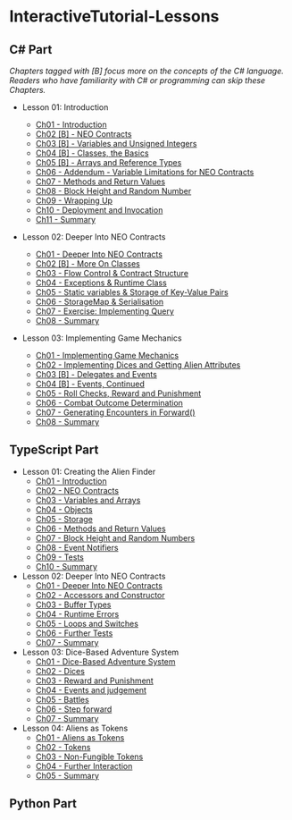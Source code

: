 # InteractiveTutorial-Lessons

## C# Part

*Chapters tagged with [B] focus more on the concepts of the C# language. Readers who have familiarity with C# or programming can skip these Chapters.*

- Lesson 01: Introduction
  - [Ch01 - Introduction](/C%23/en-us/Lesson01/L01Ch01.md)
  - [Ch02 [B] - NEO Contracts](/C%23/en-us/Lesson01/L01Ch02.md)
  - [Ch03 [B] - Variables and Unsigned Integers](/C%23/en-us/Lesson01/L01Ch03.md)
  - [Ch04 [B] - Classes, the Basics](/C%23/en-us/Lesson01/L01Ch04.md)
  - [Ch05 [B] - Arrays and Reference Types](/C%23/en-us/Lesson01/L01Ch05.md)
  - [Ch06 - Addendum - Variable Limitations for NEO Contracts](/C%23/en-us/Lesson01/L01Ch06.md)
  - [Ch07 - Methods and Return Values](/C%23/en-us/Lesson01/L01Ch07.md)
  - [Ch08 - Block Height and Random Number](/C%23/en-us/Lesson01/L01Ch08.md)
  - [Ch09 - Wrapping Up](/C%23/en-us/Lesson01/L01Ch09.md)
  - [Ch10 - Deployment and Invocation](/C%23/en-us/Lesson01/L01Ch10.md)
  - [Ch11 - Summary](/C%23/en-us/Lesson01/L01Ch11.md)

- Lesson 02: Deeper Into NEO Contracts
  - [Ch01 - Deeper Into NEO Contracts](/C%23/en-us/Lesson02/L02Ch01.md)
  - [Ch02 [B] - More On Classes](/C%23/en-us/Lesson02/L02Ch02.md)
  - [Ch03 - Flow Control & Contract Structure](/C%23/en-us/Lesson02/L02Ch03.md)
  - [Ch04 - Exceptions & Runtime Class](/C%23/en-us/Lesson02/L02Ch04.md)
  - [Ch05 - Static variables & Storage of Key-Value Pairs](/C%23/en-us/Lesson02/L02Ch05.md)
  - [Ch06 - StorageMap & Serialisation](/C%23/en-us/Lesson02/L02Ch06.md)
  - [Ch07 - Exercise: Implementing Query](/C%23/en-us/Lesson02/L02Ch07.md)
  - [Ch08 - Summary](/C%23/en-us/Lesson02/L02Ch08.md)

- Lesson 03: Implementing Game Mechanics
  - [Ch01 - Implementing Game Mechanics](/C%23/en-us/Lesson03/L03Ch01.md)
  - [Ch02 - Implementing Dices and Getting Alien Attributes](/C%23/en-us/Lesson03/L03Ch02.md)
  - [Ch03 [B] - Delegates and Events](/C%23/en-us/Lesson03/L03Ch03.md)
  - [Ch04 [B] - Events, Continued](/C%23/en-us/Lesson03/L03Ch04.md)
  - [Ch05 - Roll Checks, Reward and Punishment](/C%23/en-us/Lesson03/L03Ch05.md)
  - [Ch06 - Combat Outcome Determination](/C%23/en-us/Lesson03/L03Ch06.md)
  - [Ch07 - Generating Encounters in Forward()](/C%23/en-us/Lesson03/L03Ch07.md)
  - [Ch08 - Summary](/C%23/en-us/Lesson03/L03Ch08.md)

## TypeScript Part

- Lesson 01: Creating the Alien Finder
  - [Ch01 - Introduction](/Typescript/en-us/Lesson01/L01Ch01.md)
  - [Ch02 - NEO Contracts](/Typescript/en-us/Lesson01/L01Ch02.md)
  - [Ch03 - Variables and Arrays](/Typescript/en-us/Lesson01/L01Ch03.md)
  - [Ch04 - Objects](/Typescript/en-us/Lesson01/L01Ch04.md)
  - [Ch05 - Storage](/Typescript/en-us/Lesson01/L01Ch05.md)
  - [Ch06 - Methods and Return Values](/Typescript/en-us/Lesson01/L01Ch06.md)
  - [Ch07 - Block Height and Random Numbers](/Typescript/en-us/Lesson01/L01Ch07.md)
  - [Ch08 - Event Notifiers](/Typescript/en-us/Lesson01/L01Ch08.md)
  - [Ch09 - Tests](/Typescript/en-us/Lesson01/L01Ch09.md)
  - [Ch10 - Summary](/Typescript/en-us/Lesson01/L01Ch10.md)
- Lesson 02: Deeper Into NEO Contracts
  - [Ch01 - Deeper Into NEO Contracts](/Typescript/en-us/Lesson02/L02Ch01.md)
  - [Ch02 - Accessors and Constructor](/Typescript/en-us/Lesson02/L02Ch02.md)
  - [Ch03 - Buffer Types](/Typescript/en-us/Lesson02/L02Ch03.md)
  - [Ch04 - Runtime Errors](/Typescript/en-us/Lesson02/L02Ch04.md)
  - [Ch05 - Loops and Switches](/Typescript/en-us/Lesson02/L02Ch05.md)
  - [Ch06 - Further Tests](/Typescript/en-us/Lesson02/L02Ch06.md)
  - [Ch07 - Summary](/Typescript/en-us/Lesson02/L02Ch07.md)
- Lesson 03: Dice-Based Adventure System
  - [Ch01 - Dice-Based Adventure System](/Typescript/en-us/Lesson03/L03Ch01.md)
  - [Ch02 - Dices](/Typescript/en-us/Lesson03/L03Ch02.md)
  - [Ch03 - Reward and Punishment](/Typescript/en-us/Lesson03/L03Ch03.md)
  - [Ch04 - Events and judgement](/Typescript/en-us/Lesson03/L03Ch04.md)
  - [Ch05 - Battles](/Typescript/en-us/Lesson03/L03Ch05.md)
  - [Ch06 - Step forward](/Typescript/en-us/Lesson03/L03Ch06.md)
  - [Ch07 - Summary](/Typescript/en-us/Lesson03/L03Ch07.md)
- Lesson 04: Aliens as Tokens
  - [Ch01 - Aliens as Tokens](/Typescript/en-us/Lesson04/L04Ch01.md)
  - [Ch02 - Tokens](/Typescript/en-us/Lesson04/L04Ch02.md)
  - [Ch03 - Non-Fungible Tokens](/Typescript/en-us/Lesson04/L04Ch03.md)
  - [Ch04 - Further Interaction](/Typescript/en-us/Lesson04/L04Ch04.md)
  - [Ch05 - Summary](/Typescript/en-us/Lesson04/L04Ch05.md)

## Python Part
